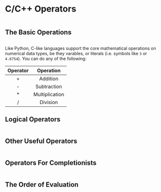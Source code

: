 # C/C++ Operators
```{index} operators
```

## The Basic Operations
```{index} operators: basic
```

Like Python, C-like languages support the core mathematical operations on numerical data types, be they varables, or literals (i.e. symbols like `3` or `4.6754`). You can do any of the following:


|Operator| Operation |
|:------:|:---------:|
|   +    |  Addition |
|   -    | Subtraction|
|   *    | Multiplication|
|   /    | Division   |

## Logical Operators
```{index} operators: logical
```

## Other Useful Operators
```{index} operators: other
```

## Operators For Completionists
```{index} operators: advanced
```

## The Order of Evaluation
```{index} evaluation order
```